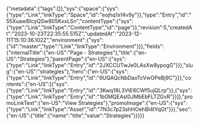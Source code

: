 {"metadata":{"tags":[]},"sys":{"space":{"sys":{"type":"Link","linkType":"Space","id":"eojhq1xf4v9y"}},"type":"Entry","id":"55XuawBIcyQSw805KxxLSn","contentType":{"sys":{"type":"Link","linkType":"ContentType","id":"page"}},"revision":5,"createdAt":"2023-10-23T22:35:55.515Z","updatedAt":"2023-12-11T15:10:36.102Z","environment":{"sys":{"id":"master","type":"Link","linkType":"Environment"}}},"fields":{"internalTitle":{"en-US":"Page - Strategies"},"title":{"en-US":"Strategies"},"parentPage":{"en-US":{"sys":{"type":"Link","linkType":"Entry","id":"2JXCCUTwJe0LAsXw8ypogG"}}},"slug":{"en-US":"strategies"},"hero":{"en-US":{"sys":{"type":"Link","linkType":"Entry","id":"6UQAQcNbDaoTcVwOPeBj9C"}}},"contents":{"en-US":[{"sys":{"type":"Link","linkType":"Entry","id":"3Kwq18L3VtE6CWf5ujQLrp"}},{"sys":{"type":"Link","linkType":"Entry","id":"1b0MQEAsI0JMbEbFLTZGvR"}}]},"promoLinkText":{"en-US":"View Strategies"},"promoImage":{"en-US":{"sys":{"type":"Link","linkType":"Asset","id":"7N3c7p23shHOehBI4IYqGt"}}},"seo":{"en-US":{"title":{"name":"title","value":"Strategies"}}}}}
